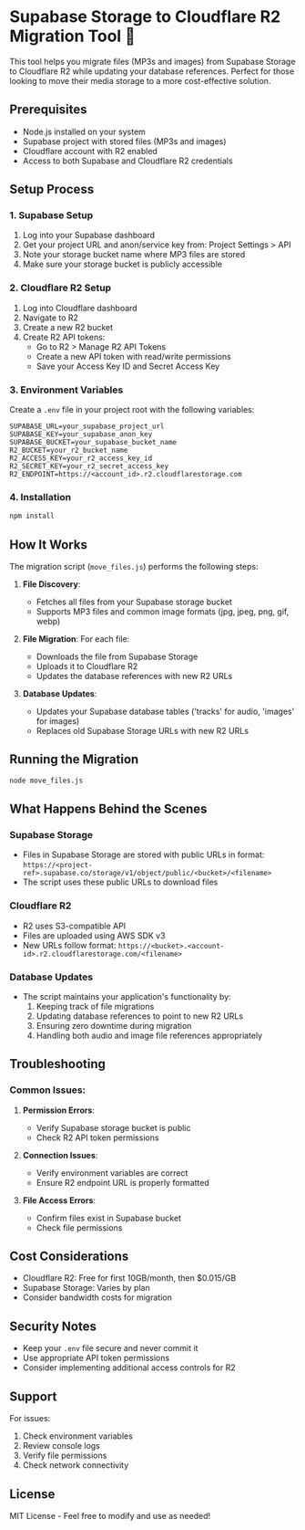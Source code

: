 # Supabase Storage to Cloudflare R2 Migration Tool 🚀

This tool helps you migrate files (MP3s and images) from Supabase Storage to Cloudflare R2 while updating your database references. Perfect for those looking to move their media storage to a more cost-effective solution.

## Prerequisites

- Node.js installed on your system
- Supabase project with stored files (MP3s and images)
- Cloudflare account with R2 enabled
- Access to both Supabase and Cloudflare R2 credentials

## Setup Process

### 1. Supabase Setup
1. Log into your Supabase dashboard
2. Get your project URL and anon/service key from: Project Settings > API
3. Note your storage bucket name where MP3 files are stored
4. Make sure your storage bucket is publicly accessible

### 2. Cloudflare R2 Setup
1. Log into Cloudflare dashboard
2. Navigate to R2
3. Create a new R2 bucket
4. Create R2 API tokens:
   - Go to R2 > Manage R2 API Tokens
   - Create a new API token with read/write permissions
   - Save your Access Key ID and Secret Access Key

### 3. Environment Variables
Create a `.env` file in your project root with the following variables:

```env
SUPABASE_URL=your_supabase_project_url
SUPABASE_KEY=your_supabase_anon_key
SUPABASE_BUCKET=your_supabase_bucket_name
R2_BUCKET=your_r2_bucket_name
R2_ACCESS_KEY=your_r2_access_key_id
R2_SECRET_KEY=your_r2_secret_access_key
R2_ENDPOINT=https://<account_id>.r2.cloudflarestorage.com
```

### 4. Installation

```bash
npm install
```

## How It Works

The migration script (`move_files.js`) performs the following steps:

1. **File Discovery**: 
   - Fetches all files from your Supabase storage bucket
   - Supports MP3 files and common image formats (jpg, jpeg, png, gif, webp)

2. **File Migration**:
   For each file:
   - Downloads the file from Supabase Storage
   - Uploads it to Cloudflare R2
   - Updates the database references with new R2 URLs

3. **Database Updates**:
   - Updates your Supabase database tables ('tracks' for audio, 'images' for images)
   - Replaces old Supabase Storage URLs with new R2 URLs

## Running the Migration

```bash
node move_files.js
```

## What Happens Behind the Scenes

### Supabase Storage
- Files in Supabase Storage are stored with public URLs in format:
  `https://<project-ref>.supabase.co/storage/v1/object/public/<bucket>/<filename>`
- The script uses these public URLs to download files

### Cloudflare R2
- R2 uses S3-compatible API
- Files are uploaded using AWS SDK v3
- New URLs follow format:
  `https://<bucket>.<account-id>.r2.cloudflarestorage.com/<filename>`

### Database Updates
- The script maintains your application's functionality by:
  1. Keeping track of file migrations
  2. Updating database references to point to new R2 URLs
  3. Ensuring zero downtime during migration
  4. Handling both audio and image file references appropriately

## Troubleshooting

### Common Issues:
1. **Permission Errors**:
   - Verify Supabase storage bucket is public
   - Check R2 API token permissions

2. **Connection Issues**:
   - Verify environment variables are correct
   - Ensure R2 endpoint URL is properly formatted

3. **File Access Errors**:
   - Confirm files exist in Supabase bucket
   - Check file permissions

## Cost Considerations

- Cloudflare R2: Free for first 10GB/month, then $0.015/GB
- Supabase Storage: Varies by plan
- Consider bandwidth costs for migration

## Security Notes

- Keep your `.env` file secure and never commit it
- Use appropriate API token permissions
- Consider implementing additional access controls for R2

## Support

For issues:
1. Check environment variables
2. Review console logs
3. Verify file permissions
4. Check network connectivity

## License

MIT License - Feel free to modify and use as needed! 
